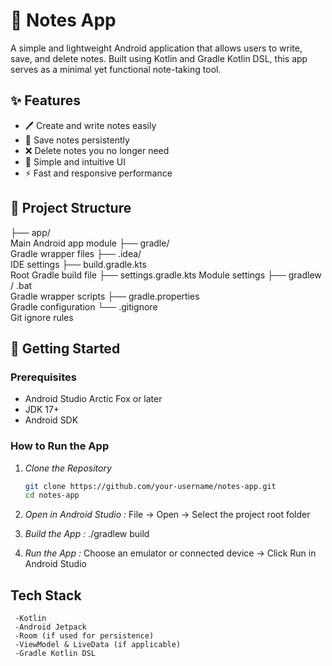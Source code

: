 # 📝 Notes App

A simple and lightweight Android application that allows users to write, save, and delete notes. Built using Kotlin and Gradle Kotlin DSL, this app serves as a minimal yet functional note-taking tool.

## ✨ Features

- 🖊 Create and write notes easily  
- 💾 Save notes persistently  
- ❌ Delete notes you no longer need  
- 🧠 Simple and intuitive UI  
- ⚡ Fast and responsive performance

## 📁 Project Structure
 ├── app/                 
 Main Android app module ├── gradle/            
 Gradle wrapper files ├── .idea/              
 IDE settings ├── build.gradle.kts    
 Root Gradle build file ├── settings.gradle.kts 
 Module settings ├── gradlew / .bat      
 Gradle wrapper scripts ├── gradle.properties    
 Gradle configuration └── .gitignore          
 Git ignore rules

## 🚀 Getting Started

### Prerequisites

- Android Studio Arctic Fox or later  
- JDK 17+  
- Android SDK

### How to Run the App

1. *Clone the Repository*  
   ```bash
   git clone https://github.com/your-username/notes-app.git
   cd notes-app

2. *Open in Android Studio :*
      File → Open → Select the project root folder

3. *Build the App :*
     ./gradlew build

4. *Run the App :*
      Choose an emulator or connected device → Click  Run in Android Studio

## Tech Stack
     -Kotlin
     -Android Jetpack
     -Room (if used for persistence)
     -ViewModel & LiveData (if applicable)
     -Gradle Kotlin DSL
